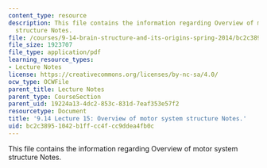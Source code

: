 ```yaml
---
content_type: resource
description: This file contains the information regarding Overview of motor system
  structure Notes.
file: /courses/9-14-brain-structure-and-its-origins-spring-2014/bc2c38951042b1ffcc4fcc9ddea4fb0c_MIT9_14S14_Lecture15.pdf
file_size: 1923707
file_type: application/pdf
learning_resource_types:
- Lecture Notes
license: https://creativecommons.org/licenses/by-nc-sa/4.0/
ocw_type: OCWFile
parent_title: Lecture Notes
parent_type: CourseSection
parent_uid: 19224a13-4dc2-853c-831d-7eaf353e57f2
resourcetype: Document
title: '9.14 Lecture 15: Overview of motor system structure Notes.'
uid: bc2c3895-1042-b1ff-cc4f-cc9ddea4fb0c
---
```

This file contains the information regarding Overview of motor system structure Notes.